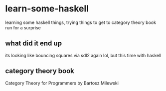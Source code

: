 # learn-some-haskell

learning some haskell things, trying things to get to category theory book
run for a surprise

## what did it end up
its looking like bouncing squares via sdl2 again lol,
but this time with haskell

## category theory book
Category Theory for Programmers by Bartosz Milewski
